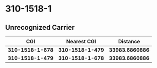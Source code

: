 # 310-1518-1
## Unrecognized Carrier


| CGI | Nearest CGI | Distance |
|-----|-------------|----------|
| **310-1518-1-678** | **310-1518-1-479** | **33983.6860886** |
| **310-1518-1-479** | **310-1518-1-678** | **33983.6860886** |
